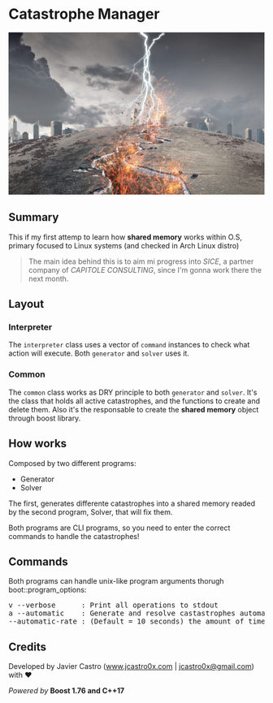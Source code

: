 # Catastrophe Manager
![screenshot](catastrophe.jpg)

## Summary
This if my first attemp to learn how **shared memory** works within O.S, primary focused to Linux systems (and checked in Arch Linux distro)

> The main idea behind this is to aim mi progress into _SICE_, a partner company of _CAPITOLE CONSULTING_, since I'm gonna work there the next month.

## Layout
### Interpreter
The `interpreter` class uses a vector of `command` instances to check what action will execute. Both `generator` and `solver` uses it.

### Common
The `common` class works as DRY principle to both `generator` and `solver`. 
It's the class that holds all active catastrophes, and the functions to create and delete them.
Also  it's the responsable to create the **shared memory** object through boost library.


## How works
Composed by two different programs:
- Generator
- Solver

The first, generates differente catastrophes into a shared memory readed by the second program, Solver, that will fix them.

Both programs are CLI programs, so you need to enter the correct commands to handle the catastrophes!

## Commands
Both programs can handle unix-like program arguments thorugh boot::program_options:

<pre>
v --verbose      : Print all operations to stdout
a --automatic    : Generate and resolve castastrophes automatically
--automatic-rate : (Default = 10 seconds) the amount of time to generate/resolve when --automatic flag are setted
</pre>

## Credits
Developed by Javier Castro (www.jcastro0x.com | jcastro0x@gmail.com) with ❤️


_Powered by_ 
**Boost 1.76 and C++17**